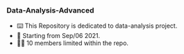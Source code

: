 ### Data-Analysis-Advanced
- ⌨️ This Repository is dedicated to data-analysis project.
- 🧭 Starting from Sep/06 2021.
- 🙆🏻‍ 10 members limited within the repo. 
 
